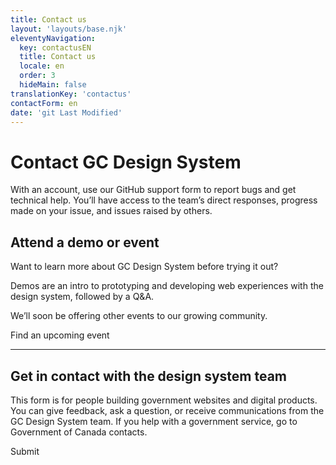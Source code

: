 ```yaml
---
title: Contact us
layout: 'layouts/base.njk'
eleventyNavigation:
  key: contactusEN
  title: Contact us
  locale: en
  order: 3
  hideMain: false
translationKey: 'contactus'
contactForm: en
date: 'git Last Modified'
---
```


# Contact GC Design System


<gcds-notice type="info" notice-title-tag="h2" notice-title="Support form on GitHub">
  <gcds-text>With an <gcds-link external href="{{ links.githubGetStarted }}">account</gcds-link>, use our <gcds-link external href="{{ links.githubCompsIssues }}">GitHub support form</gcds-link> to report bugs and get technical help. You’ll have access to the team’s direct responses, progress made on your issue, and issues raised by others. </gcds-text>
</gcds-notice>

## Attend a demo or event 

Want to learn more about GC Design System before trying it out?

Demos are an intro to prototyping and developing web experiences with the  design system, followed by a Q&A.  

We’ll soon be offering other events to our growing community.  

<gcds-button type="link" button-role="secondary" href="{{ links.demo }}">
  Find an upcoming event
</gcds-button>

<hr class="my-600" />

## Get in contact with the design system team

This form is for people building government websites and digital products. You can give feedback, ask a question, or receive communications from the GC Design System team. If you help with a government service, go to <gcds-link href="https://www.canada.ca/en/contact.html" external>Government of Canada contacts</gcds-link>. 

<form class="my-600 contact-us-form" name="contactEN" method="post" style="min-height: 32rem;" action="/api/submission">
  <input type="hidden" name="form-name" value="contactEN" />
  <input name="honeypot" type="text" aria-label="bot" hidden/>

<gcds-input type="text" name="name" input-id="name" label="Full name" size="30" autocomplete="name" required></gcds-input>
<gcds-input type="email" name="email" input-id="email" label="Email address" size="50" autocomplete="email" required></gcds-input>
<gcds-textarea name="message" label="Provide your feedback or ask a question if you need help" hint="Never include personal (Protected) information." textarea-id="message"></gcds-textarea>

  <gcds-fieldset fieldset-id="learnMore" legend="Receive communication from GC Design System" hint="If you’d like us to contact you, choose one or both options.">
    <gcds-checkbox checkbox-id="learnMoreMailingList" label="Sign me up for the mailing list." value="learn-more-mailing-list" name="learn-more-mailing-list"></gcds-checkbox>
    <gcds-checkbox checkbox-id="learnMoreResearch" label="Contact me for usability research." value="learn-more-mailing-list" name="learn-more-research"></gcds-checkbox>
  </gcds-fieldset>

  <gcds-fieldset fieldset-id="familiarityGCDS" legend="Select your experience with GC Design System to date " hint="Choose 1 option." required>
    <gcds-radio-group name="familiarityGCDS" options='{{ contactus[locale].options | stringify | encode-html}}'>
    </gcds-radio-group>
  </gcds-fieldset>

  <div hidden>
    <gcds-input type="text" name="bot-field" input-id="bot-field" label="bot"></gcds-input>
  </div>

  <gcds-button button-role="primary" type="submit">
    Submit
  </gcds-button>
</form>

